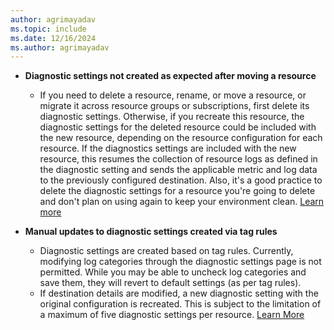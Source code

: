 ```yaml
---
author: agrimayadav
ms.topic: include
ms.date: 12/16/2024
ms.author: agrimayadav
---
```

- **Diagnostic settings not created as expected after moving a resource**

  - If you need to delete a resource, rename, or move a resource, or migrate it across resource groups or subscriptions, first delete its diagnostic settings. Otherwise, if you recreate this resource, the diagnostic settings for the deleted resource could be included with the new resource, depending on the resource configuration for each resource. If the diagnostics settings are included with the new resource, this resumes the collection of resource logs as defined in the diagnostic setting and sends the applicable metric and log data to the previously configured destination. Also, it's a good practice to delete the diagnostic settings for a resource you're going to delete and don't plan on using again to keep your environment clean. [Learn more](https://learn.microsoft.com/en-us/azure/azure-monitor/essentials/diagnostic-settings)

- **Manual updates to diagnostic settings created via tag rules**

  - Diagnostic settings are created based on tag rules. Currently, modifying log categories through the diagnostic settings page is not permitted. While you may be able to uncheck log categories and save them, they will revert to default settings (as per tag rules).
  - If destination details are modified, a new diagnostic setting with the original configuration is recreated. This is subject to the limitation of a maximum of five diagnostic settings per resource. [Learn More](https://learn.microsoft.com/en-us/azure/azure-monitor/essentials/diagnostic-settings)
